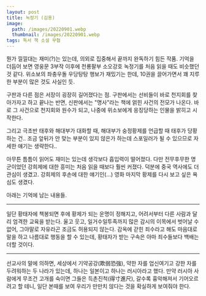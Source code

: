 ```yaml
---
layout: post
title: 녹정기 (김용)
image:
  path: /images/20220901.webp
  thumbnail: /images/20220901.webp
tags: 독서 책 소설 무협
---
```

뭔가 낄낄대는 재미(?)는 있는데, 의외로 집중해서 끝까지 완독하기 힘든 작품. 기억을 더듬어 보면 영웅문 3부작 이후에 천룡팔부 소오강호 녹정기를 처음 읽을 때도 비슷했던 것 같다. 위소보의 좌충우돌 우당탕탕 행보가 재밌기는 한데, 10권을 끌어가면서 꽤 지루한 부분이 많은 것도 사실인 듯.

 

구판과 다른 점은 서장이 굉장히 길어졌다는 점. 구판에서는 선비들이 바로 천지회를 찾아가자고 하고 끝나는 반면, 신판에서는 "명사"라는 책에 얽힌 사건의 전모가 나온다. 바로 그 사건으로 천지회와 원수가 되고, 나중에 위소보에게 응징당하는 인물을 밝히고 시작한다.

 

그리고 극초반 태후와 해대부가 대화할 때, 해대부가 숭정황제를 언급할 때 태후가 당황하는 건.. 조금 앞뒤가 안 맞는 부분이 있지 않은가 하는데 스포일러가 될 수 있으므로 자세한 얘기는 생략한다..

 

아무튼 틈틈이 읽어도 재미는 있는데 생각보다 흡입력이 떨어졌다. 다만 전무후무한 명군이었던 강희제에 대한 흥미는 처음 읽을 때보다 훨씬 커졌다. 덕분에 중국 역사에도 더 관심이 생겼고. 강희제의 후손에 대한 얘기인(...) 영화 마지막 황제를 다시 보고 싶은 욕심도 생겼다.

 

아래는 기억에 남는 내용들.
<hr/>

일단 황태자에 책봉되면 후에 황제가 되는 운명이 정해지고, 어려서부터 다른 사람과 달리 엄격한 교육을 받는다. 울고 웃고, 일거수일투족까지 많은 감시의 이목에서 벗어날 수 없어, 그야말로 자유라곤 조금도 허용되지 않는다. 감옥에 갇힌 죄수라고 해도 마음대로 말을 하고 나름대로 행동을 할 수 있는데, 황태자가 받는 구속은 아마 죄수들보다 백배는 더할 것이다.
<hr/>

선교사의 말에 의하면, 세상에서 기약공강(欺弱恐強), 약한 자를 업신여기고 강한 자를 두려워하는 두 나라가 있는데, 하나는 일본이고 하나는 러시아라고 했다. 만약 러시아 사람에게 무조건 고개를 숙이면 그들은 득촌진척(得寸進尺), 갈수록 흉악해져서 기어오르려고 할 테니, 일단 본때를 보여 우리가 만만치 않다는 것을 확실하게 보여줘야 한다.